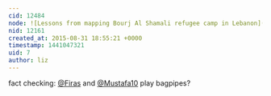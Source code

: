 ```yaml
---
cid: 12484
node: ![Lessons from mapping Bourj Al Shamali refugee camp in Lebanon](../notes/claudsmm/08-23-2015/lessons-from-mapping-bourj-al-shamali-refugee-camp)
nid: 12161
created_at: 2015-08-31 18:55:21 +0000
timestamp: 1441047321
uid: 7
author: liz
---
```


fact checking: [@Firas](/profile/Firas) and [@Mustafa10](/profile/Mustafa10) play bagpipes?